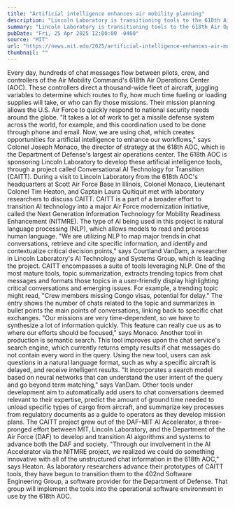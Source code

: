 ```yaml
---
title: "Artificial intelligence enhances air mobility planning"
description: "Lincoln Laboratory is transitioning tools to the 618th Air Operations Center to streamline global transport logistics."
summary: "Lincoln Laboratory is transitioning tools to the 618th Air Operations Center to streamline global transport logistics."
pubDate: "Fri, 25 Apr 2025 12:00:00 -0400"
source: "MIT"
url: "https://news.mit.edu/2025/artificial-intelligence-enhances-air-mobility-planning-0425"
thumbnail: ""
---
```


Every day, hundreds of chat messages flow between pilots, crew, and controllers of the Air Mobility Command's 618th Air Operations Center (AOC). These controllers direct a thousand-wide fleet of aircraft, juggling variables to determine which routes to fly, how much time fueling or loading supplies will take, or who can fly those missions. Their mission planning allows the U.S. Air Force to quickly respond to national security needs around the globe.
"It takes a lot of work to get a missile defense system across the world, for example, and this coordination used to be done through phone and email. Now, we are using chat, which creates opportunities for artificial intelligence to enhance our workflows," says Colonel Joseph Monaco, the director of strategy at the 618th AOC, which is the Department of Defense's largest air operations center.
The 618th AOC is sponsoring Lincoln Laboratory to develop these artificial intelligence tools, through a project called Conversational AI Technology for Transition (CAITT).
During a visit to Lincoln Laboratory from the 618th AOC's headquarters at Scott Air Force Base in Illinois, Colonel Monaco, Lieutenant Colonel Tim Heaton, and Captain Laura Quitiquit met with laboratory researchers to discuss CAITT. CAITT is a part of a broader effort to transition AI technology into a major Air Force modernization initiative, called the Next Generation Information Technology for Mobility Readiness Enhancement (NITMRE).
The type of AI being used in this project is natural language processing (NLP), which allows models to read and process human language. "We are utilizing NLP to map major trends in chat conversations, retrieve and cite specific information, and identify and contextualize critical decision points," says Courtland VanDam, a researcher in Lincoln Laboratory's AI Technology and Systems Group, which is leading the project. CAITT encompasses a suite of tools leveraging NLP.
One of the most mature tools, topic summarization, extracts trending topics from chat messages and formats those topics in a user-friendly display highlighting critical conversations and emerging issues. For example, a trending topic might read, "Crew members missing Congo visas, potential for delay." The entry shows the number of chats related to the topic and summarizes in bullet points the main points of conversations, linking back to specific chat exchanges.
"Our missions are very time-dependent, so we have to synthesize a lot of information quickly. This feature can really cue us as to where our efforts should be focused," says Monaco.
Another tool in production is semantic search. This tool improves upon the chat service's search engine, which currently returns empty results if chat messages do not contain every word in the query. Using the new tool, users can ask questions in a natural language format, such as why a specific aircraft is delayed, and receive intelligent results. "It incorporates a search model based on neural networks that can understand the user intent of the query and go beyond term matching," says VanDam.
Other tools under development aim to automatically add users to chat conversations deemed relevant to their expertise, predict the amount of ground time needed to unload specific types of cargo from aircraft, and summarize key processes from regulatory documents as a guide to operators as they develop mission plans.
The CAITT project grew out of the DAF–MIT AI Accelerator, a three-pronged effort between MIT, Lincoln Laboratory, and the Department of the Air Force (DAF) to develop and transition AI algorithms and systems to advance both the DAF and society. "Through our involvement in the AI Accelerator via the NITMRE project, we realized we could do something innovative with all of the unstructured chat information in the 618th AOC," says Heaton.
As laboratory researchers advance their prototypes of CAITT tools, they have begun to transition them to the 402nd Software Engineering Group, a software provider for the Department of Defense. That group will implement the tools into the operational software environment in use by the 618th AOC.